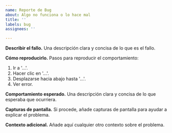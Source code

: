 ```yaml
---
name: Reporte de Bug
about: Algo no funciona o lo hace mal
title: ''
labels: bug
assignees: ''

---
```


**Describir el fallo.**
Una descripción clara y concisa de lo que es el fallo.

**Cómo reproducirlo.**
Pasos para reproducir el comportamiento:
1. Ir a '...'.
2. Hacer clic en '...'.
3. Desplazarse hacia abajo hasta '...'.
4. Ver error.

**Comportamiento esperado.**
Una descripción clara y concisa de lo que esperaba que ocurriera.

**Capturas de pantalla.**
Si procede, añade capturas de pantalla para ayudar a explicar el problema.

**Contexto adicional.**
Añade aquí cualquier otro contexto sobre el problema.
